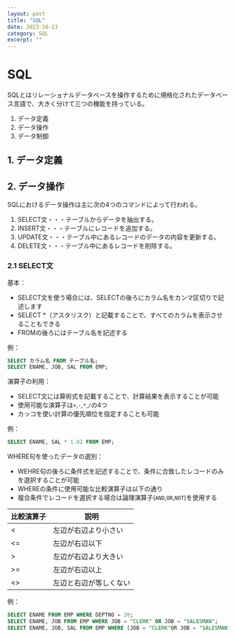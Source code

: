 ```yaml
---
layout: post
title: "SQL"
date: 2023-10-23
category: SQL
excerpt: ""
---
```

# SQL
SQLとはリレーショナルデータベースを操作するために規格化されたデータベース言語で、大きく分けて三つの機能を持っている。
1. データ定義
2. データ操作
3. データ制御

## 1. データ定義


## 2. データ操作
SQLにおけるデータ操作は主に次の4つのコマンドによって行われる。
1. SELECT文・・・テーブルからデータを抽出する。
2. INSERT文・・・テーブルにレコードを追加する。
3. UPDATE文・・・テーブル中にあるレコードのデータの内容を更新する。
4. DELETE文・・・テーブル中にあるレコードを削除する。

### 2.1 SELECT文
基本：
- SELECT文を使う場合には、SELECTの後ろにカラム名をカンマ区切りで記述します
- SELECT *（アスタリスク）と記載することで、すべてのカラムを表示させることもできる
- FROMの後ろにはテーブル名を記述する

例：
```SQL
SELECT カラム名 FROM テーブル名;
SELECT ENAME, JOB, SAL FROM EMP;
```

演算子の利用：
- SELECT文には算術式を記載することで、計算結果を表示することが可能
- 使用可能な演算子は`+`,`-`,`*`,`/`の4つ
- カッコを使い計算の優先順位を指定することも可能

例：
```SQL
SELECT ENAME, SAL * 1.02 FROM EMP;
```

WHERE句を使ったデータの選別：
- WEHRE句の後ろに条件式を記述することで、条件に合致したレコードのみを選択することが可能
- WHEREの条件に使用可能な比較演算子は以下の通り
- 複合条件でレコードを選択する場合は論理演算子(`AND`,`OR`,`NOT`)を使用する

| 比較演算子 | 説明 |
|---|---|
| < | 左辺が右辺より小さい |
| <= | 左辺が右辺以下 |
| > | 左辺が右辺より大きい |
| >= | 左辺が右辺以上 |
| <> | 左辺と右辺が等しくない |

例：
```SQL
SELECT ENAME FROM EMP WHERE DEPTNO = 20;
SELECT ENAME, JOB FROM EMP WHERE JOB = "CLERK" OR JOB = "SALESMAN";
SELECT ENAME, JOB, SAL FROM EMP WHERE (JOB = "CLERK"OR JOB = "SALESMAN") AND SAL >= 1000;
```
